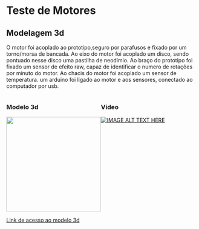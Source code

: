 # Teste de Motores

## Modelagem 3d

O motor foi acoplado ao prototipo,seguro por parafusos e  fixado por um torno/morsa de bancada.
Ao eixo do motor foi acoplado um disco, sendo pontuado nesse disco uma pastilha de neodimio.
Ao braço do prototipo foi fixado um sensor de efeito raw, capaz de identificar o numero de rotações por minuto do motor.
Ao chacis do motor foi acoplado um sensor de temperatura.
um arduino foi ligado ao motor e aos sensores, conectado ao computador por usb.

<div style="display:flex">
  <div>
    
### Modelo 3d
    
<image src="https://github.com/DanielMartinezIFMS/ifdrone/assets/80930367/9733e70f-186e-4778-99d7-5438b923400b" width="250"/>
    
[Link de acesso ao modelo 3d](https://a360.co/3vQdebz)
    
  </div>
  
  <div>

### Video

[![IMAGE ALT TEXT HERE](https://img.youtube.com/vi/SpUlcZ5CEEejMFmJ/0.jpg)](https://www.youtube.com/watch?v=SpUlcZ5CEEejMFmJ)

   
    
  
  </div>
</div>
